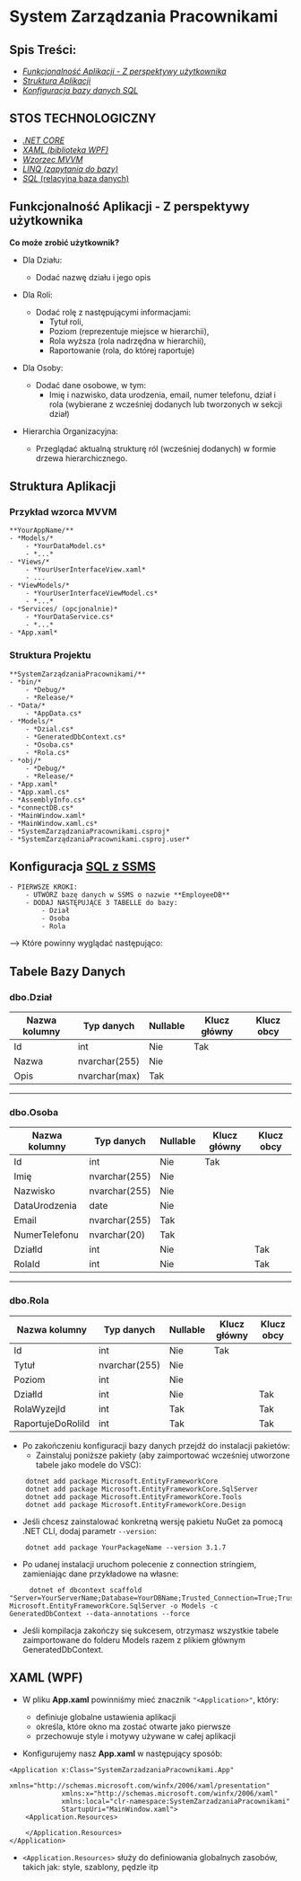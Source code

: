# System Zarządzania Pracownikami

## Spis Treści:
- [*Funkcjonalność Aplikacji - Z perspektywy użytkownika*](#funkcjonalność-aplikacji---z-perspektywy-użytkownika)
- [*Struktura Aplikacji*](#struktura-aplikacji)
- [*Konfiguracja bazy danych SQL*](#konfiguracja-sql-z-ssms)


## STOS TECHNOLOGICZNY
- [*.NET CORE*](#)
- [*XAML (biblioteka WPF)*](#)
- [*Wzorzec MVVM*](#przykład-wzorca-mvvm )
- [*LINQ (zapytania do bazy)*](#)
- [*SQL* (relacyjna baza danych)](#tabele-bazy-danych)


## Funkcjonalność Aplikacji - Z perspektywy użytkownika

**Co może zrobić użytkownik?**
- Dla Działu:
    - Dodać nazwę działu i jego opis
     
- Dla Roli:
    - Dodać rolę z następującymi informacjami:
        - Tytuł roli,
        - Poziom (reprezentuje miejsce w hierarchii),
        - Rola wyższa (rola nadrzędna w hierarchii),
        - Raportowanie (rola, do której raportuje)

- Dla Osoby:
    - Dodać dane osobowe, w tym:
        - Imię i nazwisko, data urodzenia, email,
        numer telefonu, dział i rola (wybierane z wcześniej dodanych lub tworzonych w sekcji dział)

- Hierarchia Organizacyjna:
    - Przeglądać aktualną strukturę ról 
    (wcześniej dodanych) w formie drzewa hierarchicznego.

## Struktura Aplikacji

### Przykład wzorca MVVM 
    **YourAppName/**
    - *Models/*
        - *YourDataModel.cs*
        - *...*
    - *Views/*
        - *YourUserInterfaceView.xaml*
        - ...
    - *ViewModels/*
        - *YourUserInterfaceViewModel.cs*
        - *...*
    - *Services/ (opcjonalnie)*
        - *YourDataService.cs*
        - *...*
    - *App.xaml*

### Struktura Projektu
    **SystemZarządzaniaPracownikami/**
    - *bin/*
        - *Debug/*
        - *Release/*
    - *Data/*
        - *AppData.cs*
    - *Models/*
        - *Dzial.cs*
        - *GeneratedDbContext.cs*
        - *Osoba.cs*
        - *Rola.cs*
    - *obj/*
        - *Debug/*
        - *Release/*
    - *App.xaml*
    - *App.xaml.cs*
    - *AssemblyInfo.cs*
    - *connectDB.cs*
    - *MainWindow.xaml*
    - *MainWindow.xaml.cs*
    - *SystemZarządzaniaPracownikami.csproj*
    - *SystemZarządzaniaPracownikami.csproj.user*


## Konfiguracja [SQL z SSMS]()
    - PIERWSZE KROKI:
        - UTWÓRZ bazę danych w SSMS o nazwie **EmployeeDB**
        - DODAJ NASTĘPUJĄCE 3 TABELLE do bazy:
            - Dział
            - Osoba
            - Rola

--> Które powinny wyglądać następująco:

## Tabele Bazy Danych

### dbo.Dział

| Nazwa kolumny | Typ danych     | Nullable | Klucz główny | Klucz obcy |
|---------------|----------------|----------|--------------|------------|
| Id            | int            | Nie      | Tak          |            |
| Nazwa         | nvarchar(255)  | Nie      |              |            |
| Opis          | nvarchar(max)  | Tak      |              |            |

---

### dbo.Osoba

| Nazwa kolumny   | Typ danych     | Nullable | Klucz główny | Klucz obcy |
|------------------|----------------|----------|--------------|------------|
| Id               | int            | Nie      | Tak          |            |
| Imię             | nvarchar(255)  | Nie      |              |            |
| Nazwisko         | nvarchar(255)  | Nie      |              |            |
| DataUrodzenia    | date           | Nie      |              |            |
| Email            | nvarchar(255)  | Tak      |              |            |
| NumerTelefonu    | nvarchar(20)   | Tak      |              |            |
| DziałId          | int            | Nie      |              | Tak        |
| RolaId           | int            | Nie      |              | Tak        |

---

### dbo.Rola

| Nazwa kolumny        | Typ danych     | Nullable | Klucz główny | Klucz obcy |
|----------------------|----------------|----------|--------------|------------|
| Id                   | int            | Nie      | Tak          |            |
| Tytuł                | nvarchar(255)  | Nie      |              |            |
| Poziom               | int            | Nie      |              |            |
| DziałId              | int            | Nie      |              | Tak        |
| RolaWyzejId          | int            | Tak      |              | Tak        |
| RaportujeDoRoliId    | int            | Tak      |              | Tak        |


- Po zakończeniu konfiguracji bazy danych przejdź do instalacji pakietów:
    - Zainstaluj poniższe pakiety (aby zaimportować wcześniej utworzone tabele jako modele do VSC):
```shell
    dotnet add package Microsoft.EntityFrameworkCore
    dotnet add package Microsoft.EntityFrameworkCore.SqlServer
    dotnet add package Microsoft.EntityFrameworkCore.Tools
    dotnet add package Microsoft.EntityFrameworkCore.Design

```
- Jeśli chcesz zainstalować konkretną wersję pakietu NuGet za pomocą .NET CLI, dodaj parametr `--version`:

```shell
    dotnet add package YourPackageName --version 3.1.7
```
- Po udanej instalacji uruchom polecenie z connection stringiem, zamieniając dane przykładowe na własne:

```shell
     dotnet ef dbcontext scaffold "Server=YourServerName;Database=YourDBName;Trusted_Connection=True;TrustServerCertificate=True;" Microsoft.EntityFrameworkCore.SqlServer -o Models -c GeneratedDbContext --data-annotations --force
```

- Jeśli kompilacja zakończy się sukcesem, otrzymasz wszystkie tabele zaimportowane do folderu Models razem z plikiem głównym GeneratedDbContext.


## XAML (WPF)

- W pliku **App.xaml** powinniśmy mieć znacznik `"<Application>"`, który:
    - definiuje globalne ustawienia aplikacji
    - określa, które okno ma zostać otwarte jako pierwsze
    - przechowuje style i motywy używane w całej aplikacji

- Konfigurujemy nasz **App.xaml** w następujący sposób:

```shell
<Application x:Class="SystemZarzadzaniaPracownikami.App"
             xmlns="http://schemas.microsoft.com/winfx/2006/xaml/presentation"
             xmlns:x="http://schemas.microsoft.com/winfx/2006/xaml"
             xmlns:local="clr-namespace:SystemZarzadzaniaPracownikami"
             StartupUri="MainWindow.xaml">
    <Application.Resources>
         
    </Application.Resources>
</Application>
```
- `<Application.Resources>` służy do definiowania globalnych zasobów, takich jak: style, szablony, pędzle itp